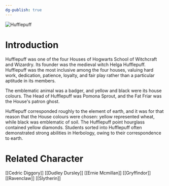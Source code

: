 ```yaml
---
dg-publish: true
---
```

![Hufflepuff](http://rxbg5ysja.bkt.gdipper.com/Hufflepuff.png)
# Introduction
Hufflepuff was one of the four Houses of Hogwarts School of Witchcraft and Wizardry. Its founder was the medieval witch Helga Hufflepuff. Hufflepuff was the most inclusive among the four houses, valuing hard work, dedication, patience, loyalty, and fair play rather than a particular aptitude in its members.

The emblematic animal was a badger, and yellow and black were its house colours. The Head of Hufflepuff was Pomona Sprout, and the Fat Friar was the House's patron ghost.

Hufflepuff corresponded roughly to the element of earth, and it was for that reason that the House colours were chosen: yellow represented wheat, while black was emblematic of soil. The Hufflepuff point hourglass contained yellow diamonds. Students sorted into Hufflepuff often demonstrated strong abilities in Herbology, owing to their correspondence to earth.

# Related Character
[[Cedric Diggory]]
[[Dudley Dursley]]
[[Ernie Mcmillan]]
[[Gryffindor]]
[[Ravenclaw]]
[[Slytherin]]

